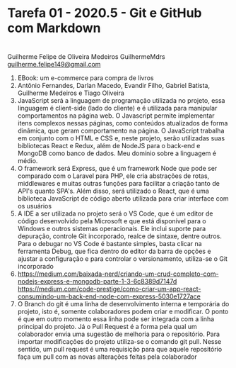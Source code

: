 # Tarefa 01 - 2020.5 - Git e GitHub com Markdown <h1>
Guilherme Felipe de Oliveira Medeiros
GuilhermeMdrs
guilherme.felipe149@gmail.com
1. EBook: um e-commerce para compra de livros
2. Antônio Fernandes, Darlan Macedo, Evandir Filho, Gabriel Batista, Guilherme Medeiros e Tiago Oliveira
3. JavaScript será a linguagem de programação utilizada no projeto, essa linguagem é client-side (lado do cliente) e é utilizada para manipular comportamentos na página web. O Javascript permite implementar itens complexos nessas páginas, como conteúdos atualizados de forma dinâmica, que geram comportamento na página. O JavaScript trabalha em conjunto com o HTML e CSS e, neste projeto, serão utilizadas suas bibliotecas React e Redux, além de NodeJS para o back-end e MongoDB como banco de dados. Meu domínio sobre a linguagem é médio.
4. O framework será Express, que é um framework Node que pode ser comparado com o Laravel para PHP, ele cria abstrações de rotas, middlewares e muitas outras funções para facilitar a criação tanto de API's quanto SPA's. Além disso, será utilizado o React, que é uma biblioteca JavaScript de código aberto utilizada para criar interface com os usuários
5. A IDE a ser utilizada no projeto será o VS Code, que é um editor de código desenvolvido pela Microsoft e que está disponível para o Windows e outros sistemas operacionais. Ele inclui suporte para depuração, controle Git incorporado, realce de sintaxe, dentre outros. Para o debugar no VS Code é bastante simples, basta clicar na ferramenta Debug, que fica dentro do editor da barra de opções e ajustar a configuração e para controlar o versionamento, utiliza-se o Git incorporado
6.  https://medium.com/baixada-nerd/criando-um-crud-completo-com-nodejs-express-e-mongodb-parte-1-3-6c8389d7147d 
https://medium.com/code-prestige/como-criar-um-app-react-consumindo-um-back-end-node-com-express-5030e1727ace 
7. O Branch do git é uma linha de desenvolvimento interna e temporária do projeto, isto é, somente colaboradores podem criar e modificar. O ponto é que em outro momento essa linha pode ser integrada com a linha principal do projeto. Já o Pull Request é a forma pela qual um colaborador envia uma sugestão de melhoria para o repositório. Para importar modificações do projeto utiliza-se o comando git pull. Nesse sentido, um pull request é uma requisição para que aquele repositório faça um pull com as novas alterações feitas pela colaborador